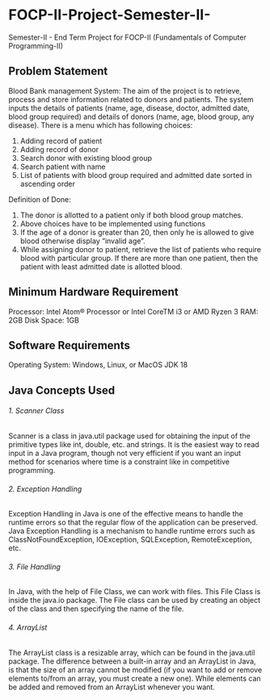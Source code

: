 # FOCP-II-Project-Semester-II-
Semester-II - End Term Project for FOCP-II (Fundamentals of Computer Programming-II) 


## Problem Statement 
Blood Bank management System: The aim of the project is to retrieve, process and store information related to donors and patients. The system inputs the details of patients (name, age, disease, doctor, admitted date, blood group required) and details of donors (name, age, blood group, any disease). There is a menu which has following choices:
1. Adding record of patient
2. Adding record of donor
3. Search donor with existing blood group
4. Search patient with name
5. List of patients with blood group required and admitted date sorted in ascending order

Definition of Done:
1.	The donor is allotted to a patient only if both blood group matches. 
2.	Above choices have to be implemented using functions
3.	If the age of a donor is greater than 20, then only he is allowed to give blood otherwise display “invalid age”.
4.	While assigning donor to patient, retrieve the list of patients who require blood with particular group. If there are more than one patient, then the patient with least admitted date is allotted blood.



## Minimum Hardware Requirement 
Processor: Intel Atom® Processor or Intel CoreTM i3 or AMD Ryzen 3
RAM: 2GB
Disk Space: 1GB

## Software Requirements 
Operating System: Windows, Linux, or MacOS
JDK 18 

## Java Concepts Used
###### 1. Scanner Class
Scanner is a class in java.util package used for obtaining the input of the primitive types like int, double, etc. and strings. It is the easiest way to read input in a Java program, though not very efficient if you want an input method for scenarios where time is a constraint like in competitive programming.

###### 2. Exception Handling
Exception Handling in Java is one of the effective means to handle the runtime errors so that the regular flow of the application can be preserved. Java Exception    Handling is a mechanism to handle runtime errors such as ClassNotFoundException, IOException, SQLException, RemoteException, etc.

###### 3. File Handling
In Java, with the help of File Class, we can work with files. This File Class is inside the java.io package. The File class can be used by creating an object of the class and then specifying the name of the file.

###### 4. ArrayList
The ArrayList class is a resizable array, which can be found in the java.util package.
The difference between a built-in array and an ArrayList in Java, is that the size of an array cannot be modified (if you want to add or remove elements to/from an array, you must create a new one). While elements can be added and removed from an ArrayList whenever you want. 



